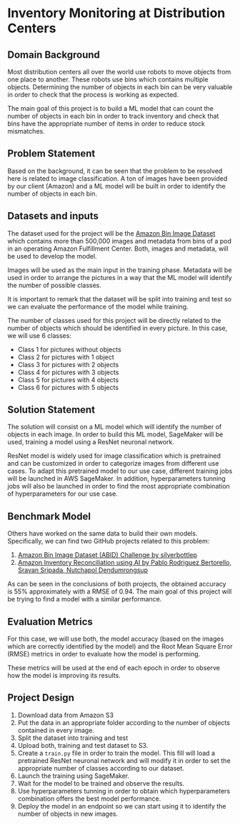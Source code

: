# Inventory Monitoring at Distribution Centers

## Domain Background

Most distribution centers all over the world use robots to move objects from one place to another. These robots use bins which contains multiple objects. Determining the number of objects in each bin can be very valuable in order to check that the process is working as expected.

The main goal of this project is to build a ML model that can count the number of objects in each bin in order to track inventory and check that bins have the appropriate number of items in order to reduce stock mismatches. 

## Problem Statement

Based on the background, it can be seen that the problem to be resolved here is related to image classification. A ton of images have been provided by our client (Amazon) and a ML model will be built in order to identify the number of objects in each bin.

## Datasets and inputs

The dataset used for the project will be the [Amazon Bin Image Dataset](https://registry.opendata.aws/amazon-bin-imagery/) which contains more than 500,000 images and metadata from bins of a pod in an operating Amazon Fulfillment Center. Both, images and metadata, will be used to develop the model. 

Images will be used as the main input in the training phase. Metadata will be used in order to arrange the pictures in a way that the ML model will identify the number of possible classes. 

It is important to remark that the dataset will be split into training and test so we can evaluate the performance of the model while training. 

The number of classes used for this project will be directly related to the number of objects which should be identified in every picture. In this case, we will use 6 classes:

* Class 1 for pictures without objects
* Class 2 for pictures with 1 object
* Class 3 for pictures with 2 objects
* Class 4 for pictures with 3 objects
* Class 5 for pictures with 4 objects
* Class 6 for pictures with 5 objects

## Solution Statement

The solution will consist on a ML model which will identify the number of objects in each image. In order to build this ML model, SageMaker will be used, training a model using a ResNet neuronal network. 

ResNet model is widely used for image classification which is pretrained and can be customized in order to categorize images from different use cases. To adapt this pretrained model to our use case, different training jobs will be launched in AWS SageMaker. In addition, hyperparameters tunning jobs will also be launched in order to find the most appropriate combination of hyperparameters for our use case. 

## Benchmark Model

Others have worked on the same data to build their own models. Specifically, we can find two GitHub projects related to this problem:

1. [Amazon Bin Image Dataset (ABID) Challenge by silverbottlep](https://github.com/silverbottlep/abid_challenge)
2. [Amazon Inventory Reconciliation using AI by Pablo Rodriguez Bertorello, Sravan Sripada, Nutchapol Dendumrongsup](https://github.com/pablo-tech/Image-Inventory-Reconciliation-with-SVM-and-CNN)

As can be seen in the conclusions of both projects, the obtained accuracy is 55% approximately with a RMSE of 0.94. The main goal of this project will be trying to find a model with a similar performance. 

## Evaluation Metrics

For this case, we will use both, the model accuracy (based on the images which are correctly identified by the model) and the Root Mean Square Error (RMSE) metrics in order to evaluate how the model is performing.

These metrics will be used at the end of each epoch in order to observe how the model is improving its results. 

## Project Design

1. Download data from Amazon S3
2. Put the data in an appropriate folder according to the number of objects contained in every image.
3. Split the dataset into training and test
4. Upload both, training and test dataset to S3.
5. Create a `train.py` file in order to train the model. This fill will load a pretrained ResNet neuronal network and will modify it in order to set the appropriate number of classes according to our dataset.
6. Launch the training using SageMaker.
7. Wait for the model to be trained and observe the results.
8. Use hyperparameters tunning in order to obtain which hyperparameters combination offers the best model performance.
9. Deploy the model in an endpoint so we can start using it to identify the number of objects in new images. 